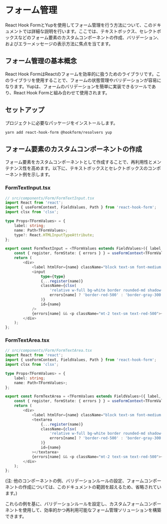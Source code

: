 # フォーム管理

React Hook FormとYupを使用してフォーム管理を行う方法について、このドキュメントでは詳細な説明を行います。ここでは、テキストボックス、セレクトボックスなどのフォーム要素のカスタムコンポーネントの作成、バリデーション、およびエラーメッセージの表示方法に焦点を当てます。

## フォーム管理の基本概念

React Hook FormはReactのフォームを効率的に扱うためのライブラリです。このライブラリを使用することで、フォームの状態管理やバリデーションが容易になります。Yupは、フォームのバリデーションを簡単に実装できるツールであり、React Hook Formと組み合わせて使用されます。

## セットアップ

プロジェクトに必要なパッケージをインストールします。

```bash
yarn add react-hook-form @hookform/resolvers yup
```

## フォーム要素のカスタムコンポーネントの作成

フォーム要素をカスタムコンポーネントとして作成することで、再利用性とメンテナンス性を高めます。以下に、テキストボックスとセレクトボックスのコンポーネント例を示します。

### FormTextInput.tsx

```typescript
// src/components/Form/FormTextInput.tsx
import React from 'react';
import { useFormContext, FieldValues, Path } from 'react-hook-form';
import clsx from 'clsx';

type Props<TFormValues> = {
    label: string;
    name: Path<TFormValues>;
    type?: React.HTMLInputTypeAttribute;
};

export const FormTextInput = <TFormValues extends FieldValues>({ label, name, type = 'text' }: Props<TFormValues>) => {
    const { register, formState: { errors } } = useFormContext<TFormValues>();
    return (
        <div>
            <label htmlFor={name} className="block text-sm font-medium text-gray-700">{label}</label>
            <input
                type={type}
                {...register(name)}
                className={clsx(
                    'relative w-full bg-white border rounded-md shadow-sm pl-3 pr-10 py-2 text-left cursor-default focus:outline-none focus:ring-1 focus:ring-indigo-500 focus:border-indigo-500 sm:text-sm',
                    errors[name] ? 'border-red-500' : 'border-gray-300'
                )}
                id={name}
            />
            {errors[name] && <p className="mt-2 text-sm text-red-500">{errors[name]?.message}</p>}
        </div>
    );
};
```

### FormTextArea.tsx

```typescript
// src/components/Form/FormTextArea.tsx
import React from 'react';
import { useFormContext, FieldValues, Path } from 'react-hook-form';
import clsx from 'clsx';

type Props<TFormValues> = {
    label: string;
    name: Path<TFormValues>;
};

export const FormTextArea = <TFormValues extends FieldValues>({ label, name }: Props<TFormValues>) => {
    const { register, formState: { errors } } = useFormContext<TFormValues>();
    return (
        <div>
            <label htmlFor={name} className="block text-sm font-medium text-gray-700">{label}</label>
            <textarea
                {...register(name)}
                className={clsx(
                    'relative w-full bg-white border rounded-md shadow-sm pl-3 pr-10 py-2 text-left cursor-default focus:outline-none focus:ring-1 focus:ring-indigo-500 focus:border-indigo-500 sm:text-sm',
                    errors[name] ? 'border-red-500' : 'border-gray-300'
                )}
                id={name}
            ></textarea>
            {errors[name] && <p className="mt-2 text-sm text-red-500">{errors[name]?.message}</p>}
        </div>
    );
};
```

(注: 他のコンポーネントの例、バリデーションルールの設定、フォームコンポーネントの作成については、このドキュメントの範囲を超えるため、省略されています。)

これらの例を基に、バリデーションルールを設定し、カスタムフォームコンポーネントを使用して、効率的かつ再利用可能なフォーム管理ソリューションを構築できます。

